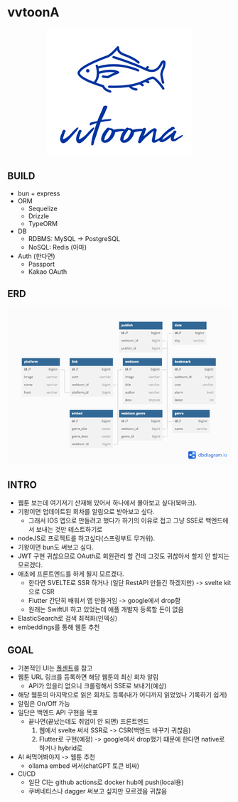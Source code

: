 # vvtoonA
<div style="text-align:center">
    <img src='logo.png' alt='logo'>
</div>

## BUILD
* bun + express
* ORM
    - Sequelize
    - Drizzle
    - TypeORM
* DB
    - RDBMS: MySQL -> PostgreSQL
    - NoSQL: Redis (아마)
* Auth (한다면)
    - Passport
    - Kakao OAuth

## ERD   
<div style="text-align:center">
    <img src='vvtoonA.png' alt='logo'>
</div>

## INTRO
* 웹툰 보는데 여기저기 산재해 있어서 하나에서 몰아보고 싶다(북마크).
* 기왕이면 업데이트된 회차를 알림으로 받아보고 싶다.
    - 그래서 IOS 앱으로 만들려고 했다가 하기의 이유로 접고 그냥 SSE로 백엔드에서 보내는 것만 테스트하기로
* nodeJS로 프로젝트를 하고싶다(스프링부트 무거워).
* 기왕이면 bun도 써보고 싶다.
* JWT 구현 귀찮으므로 OAuth로 회원관리 할 건데 그것도 귀찮아서 할지 안 할지는 모르겠다.
* 애초에 프론트엔드를 하게 될지 모르겠다.
    - 한다면 SVELTE로 SSR 하거나 (일단 RestAPI 만들긴 하겠지만) -> svelte kit으로 CSR
    - Flutter 간단히 배워서 앱 만들거임 -> google에서 drop함
    - 원래는 SwiftUI 하고 있었는데 애플 개발자 등록할 돈이 없음
* ElasticSearch로 검색 최적화(인덱싱)
* embeddings를 통해 웹툰 추천

## GOAL
* 기본적인 UI는 [폴센트](https://fallcent.com)를 참고
* 웹툰 URL 링크를 등록하면 해당 웹툰의 최신 회차 알림
    - API가 있을리 없으니 크롤링해서 SSE로 보내기(예상)
* 해당 웹툰의 마지막으로 읽은 회차도 등록(내가 어디까지 읽었었나 기록하기 쉽게)
* 알림은 On/Off 가능
* 일단은 백엔드 API 구현을 목표
    - 끝나면(끝났는데도 취업이 안 되면) 프론트엔드 
        1. 웹에서 svelte 써서 SSR로 -> CSR(백엔드 바꾸기 귀찮음)
        2. Flutter로 구현(예정) -> google에서 drop했기 떄문에 한다면 native로 하거나 hybrid로
* AI 써먹어봐야지 -> 웹툰 추천
    - ollama embed 써서(chatGPT 토큰 비싸)
* CI/CD
    - 일단 CI는 github actions로 docker hub에 push(local용)
    - 쿠버네티스나 dagger 써보고 싶지만 모르겠음 귀찮음